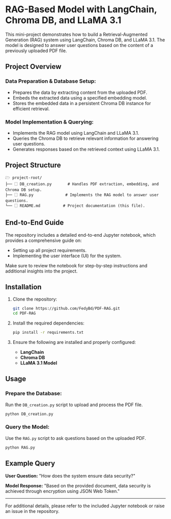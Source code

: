 # RAG-Based Model with LangChain, Chroma DB, and LLaMA 3.1

This mini-project demonstrates how to build a Retrieval-Augmented Generation (RAG) system using LangChain, Chroma DB, and LLaMA 3.1. The model is designed to answer user questions based on the content of a previously uploaded PDF file.

## Project Overview

### Data Preparation & Database Setup:
- Prepares the data by extracting content from the uploaded PDF.
- Embeds the extracted data using a specified embedding model.
- Stores the embedded data in a persistent Chroma DB instance for efficient retrieval.

### Model Implementation & Querying:
- Implements the RAG model using LangChain and LLaMA 3.1.
- Queries the Chroma DB to retrieve relevant information for answering user questions.
- Generates responses based on the retrieved context using LLaMA 3.1.

## Project Structure

```
🗁 project-root/
├── 🗌 DB_creation.py       # Handles PDF extraction, embedding, and Chroma DB setup.
├── 🗌 RAG.py              # Implements the RAG model to answer user questions.
└── 🗌 README.md          # Project documentation (this file).
```

## End-to-End Guide
The repository includes a detailed end-to-end Jupyter notebook, which provides a comprehensive guide on:
- Setting up all project requirements.
- Implementing the user interface (UI) for the system.

Make sure to review the notebook for step-by-step instructions and additional insights into the project.

## Installation

1. Clone the repository:
   ```bash
   git clone https://github.com/FedyBd/PDF-RAG.git
   cd PDF-RAG
   ```

2. Install the required dependencies:
   ```bash
   pip install -r requirements.txt
   ```

3. Ensure the following are installed and properly configured:
   - **LangChain**
   - **Chroma DB**
   - **LLaMA 3.1 Model**

## Usage

### Prepare the Database:
Run the `DB_creation.py` script to upload and process the PDF file.
```bash
python DB_creation.py
```

### Query the Model:
Use the `RAG.py` script to ask questions based on the uploaded PDF.
```bash
python RAG.py
```

## Example Query

**User Question:** "How does the system ensure data security?"

**Model Response:** "Based on the provided document, data security is achieved through encryption using JSON Web Token."

---

For additional details, please refer to the included Jupyter notebook or raise an issue in the repository.

